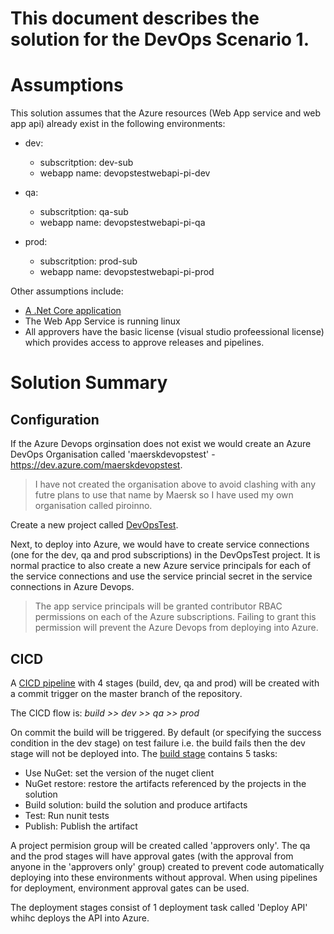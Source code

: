 # This document describes the solution for the DevOps Scenario 1.

# Assumptions
This solution assumes that the Azure resources (Web App service and web app api) already exist in the following environments:

- dev:
  - subscritption: dev-sub
  - webapp name: devopstestwebapi-pi-dev

- qa:
  - subscritption: qa-sub
  - webapp name: devopstestwebapi-pi-qa

- prod:
  - subscritption: prod-sub
  - webapp name: devopstestwebapi-pi-prod


Other assumptions include:

- [A .Net Core application](pp\DevOpsTest\DevOpsTest.sln)
- The Web App Service is running linux
- All approvers have the basic license (visual studio profeessional license) which provides access to approve releases and pipelines.

# Solution Summary
## Configuration
If the Azure Devops orginsation does not exist we would create an Azure DevOps Organisation called 'maerskdevopstest' - https://dev.azure.com/maerskdevopstest.

> I have not created the organisation above to avoid clashing with any futre plans to use that name by Maersk so I have used my own organisation called piroinno.

Create a new project called [DevOpsTest](https://dev.azure.com/piroinno/DevOpsTest).

Next, to deploy into Azure, we would have to create service connections (one for the dev, qa and prod subscriptions) in the DevOpsTest project. It is normal practice to also create a new Azure service principals for each of the service connections and use the service princial secret in the service connections in Azure Devops.

> The app service principals will be granted contributor RBAC permissions on each of the Azure subscriptions. Failing to grant this permission will prevent the Azure Devops from deploying into Azure.

## CICD
A [CICD pipeline](azdo\azure-pieplines.yml) with 4 stages (build, dev, qa and prod) will be created with a commit trigger on the master branch of the repository.

The CICD flow is: _build >> dev >> qa >> prod_

On commit the build will be triggered. By default (or specifying the success condition in the dev stage) on test failure i.e. the build fails then the dev stage will not be deployed into. The [build stage](azdo\templates\job-build.yml) contains 5 tasks:

- Use NuGet: set the version of the nuget client
- NuGet restore: restore the artifacts referenced by the projects in the solution
- Build solution: build the solution and produce artifacts
- Test: Run nunit tests
- Publish: Publish the artifact

A project permision group will be created called 'approvers only'. The qa and the prod stages will have approval gates (with the approval from anyone in the 'approvers only' group) created to prevent code automatically deploying into these environments without approval. When using pipelines for deployment, environment approval gates can be used.

The deployment stages consist of 1 deployment task called 'Deploy API' whihc deploys the API into Azure.